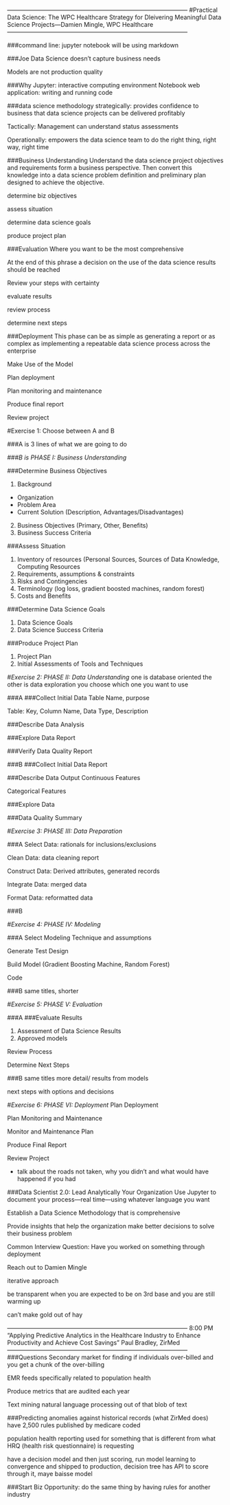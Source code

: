 ——————————————————————————————
#Practical Data Science: The WPC Healthcare Strategy for Dleivering Meaningful Data Science Projects—Damien Mingle, WPC Healthcare
——————————————————————————————

###command line: jupyter notebook
will be using markdown

###Joe Data Science
doesn’t capture business needs 

Models are not production quality

###Why Jupyter: interactive computing environment
Notebook web application: writing and running code

###data science methodology
strategically: provides confidence to business that data science projects can be delivered profitably

Tactically: Management can understand status assessments

Operationally: empowers the data science team to do the right thing, right way, right time

###Business Understanding
Understand the data science project objectives and requirements form a business perspective.  Then convert this knowledge into a data science problem definition and preliminary plan designed to achieve the objective.

determine biz objectives

assess situation

determine data science goals

produce project plan

###Evaluation
Where you want to be the most comprehensive

At the end of this phrase a decision on the use of the data science results should be reached

Review your steps with certainty

evaluate results

review process

determine next steps

###Deployment
This phase can be as simple as generating a report or as complex as implementing a repeatable data science process across the enterprise

Make Use of the Model

Plan deployment

Plan monitoring and maintenance

Produce final report

Review project

#Exercise 1:
Choose between A and B

###A is 3 lines of what we are going to do

###*B is PHASE I: Business Understanding*

###Determine Business Objectives
1. Background
 
 - Organization
  - Problem Area
  - Current Solution (Description, Advantages/Disadvantages)
2. Business Objectives (Primary, Other, Benefits)
3. Business Success Criteria

###Assess Situation
1. Inventory of resources (Personal Sources, Sources of Data Knowledge, Computing Resources
2. Requirements, assumptions & constraints
3. Risks and Contingencies
4. Terminology (log loss, gradient boosted machines, random forest)
5. Costs and Benefits

###Determine Data Science Goals
1. Data Science Goals
2. Data Science Success Criteria

###Produce Project Plan
1. Project Plan
2. Initial Assessments of Tools and Techniques

#*Exercise 2: PHASE II: Data Understanding*
one is database oriented the other is data exploration you choose which one you want to use

###A
###Collect Initial Data
Table Name, purpose

Table: Key, Column Name, Data Type, Description

###Describe Data Analysis

###Explore Data Report

###Verify Data Quality Report

###B
###Collect Initial Data Report

###Describe Data Output 
Continuous Features

Categorical Features

###Explore Data

###Data Quality Summary

#*Exercise 3: PHASE III: Data Preparation*

###A
Select Data: rationals for inclusions/exclusions

Clean Data: data cleaning report

Construct Data: Derived attributes, generated records

Integrate Data: merged data

Format Data: reformatted data

###B

#*Exercise 4: PHASE IV: Modeling*

###A
Select Modeling Technique and assumptions

Generate Test Design

Build Model (Gradient Boosting Machine, Random Forest)

Code

###B
same titles, shorter

#*Exercise 5: PHASE V: Evaluation*

###A
###Evaluate Results
1. Assessment of Data Science Results
2. Approved models

Review Process

Determine Next Steps

###B
same titles more detail/ results from models

next steps with options and decisions

#*Exercise 6: PHASE VI: Deployment*
Plan Deployment

Plan Monitoring and Maintenance

Monitor and Maintenance Plan

Produce Final Report

Review Project

- talk about the roads not taken, why you didn’t and what would have happened if you had
 
###Data Scientist 2.0: Lead Analytically Your Organization
Use Jupyter to document your process—real time—using whatever language you want

Establish a Data Science Methodology that is comprehensive

Provide insights that help the organization make better decisions to solve their business problem

Common Interview Question: Have you worked on something through deployment

Reach out to Damien Mingle

iterative approach

be transparent when you are expected to be on 3rd base and you are still warming up

can’t make gold out of hay

——————————————————————————————
8:00 PM “Applying Predictive Analytics in the Healthcare Industry to Enhance Productivity and Achieve Cost Savings” Paul Bradley, ZirMed
——————————————————————————————
###Questions
Secondary market for finding if individuals over-billed and you get a chunk of the over-billing

EMR feeds specifically related to population health

Produce metrics that are audited each year

Text mining natural language processing out of that blob of text

###Predicting anomalies against historical records (what ZirMed does)
have 2,500 rules published by medicare coded

population health reporting used for something that is different from what HRQ (health risk questionnaire) is requesting

have a decision model and then just scoring, run model learning to convergence and shipped to production, decision tree has API to score through it, maye baisse model

###Start Biz Opportunity: do the same thing by having rules for another industry
